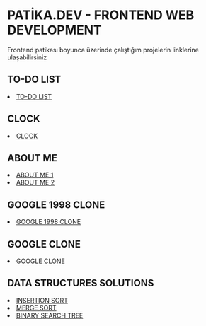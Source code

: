 # PATİKA.DEV - FRONTEND WEB DEVELOPMENT
Frontend patikası boyunca üzerinde çalıştığım projelerin linklerine ulaşabilirsiniz
<h2>TO-DO LIST </h2>
<li><a href="https://github.com/lamiademirok/patikaDev/tree/main/JS/responsive-to-do-list"> TO-DO LIST </a></li>

<h2> CLOCK </h2>
<li><a href="https://github.com/lamiademirok/patikaDev/tree/main/JS/Odev1"> CLOCK </a></li>

<h2>ABOUT ME </h2>
<li><a href="https://github.com/lamiademirok/patikaDev/blob/main/HTML/Odev1/index.html"> ABOUT ME 1 </a></li>
<li><a href="https://github.com/lamiademirok/patikaDev/blob/main/HTML/Odev2/index.html"> ABOUT ME 2 </a></li>

<h2>GOOGLE 1998 CLONE </h2>
<li><a href="https://github.com/lamiademirok/patikaDev/tree/main/HTML/Odev3"> GOOGLE 1998 CLONE </a></li>

<h2>GOOGLE CLONE</h2>
<li><a href="https://github.com/lamiademirok/patikaDev/tree/main/CSS/Odev2"> GOOGLE CLONE </a></li>

<h2>DATA STRUCTURES SOLUTIONS </h2>
<li><a href="https://github.com/lamiademirok/patikaDev/blob/main/data-structures/insertionSort"> INSERTION SORT </a></li>
<li><a href="https://github.com/lamiademirok/patikaDev/blob/main/data-structures/mergeSort"> MERGE SORT </a></li>
<li><a href="https://github.com/lamiademirok/patikaDev/blob/main/data-structures/binarySearchTree"> BINARY SEARCH TREE </a></li>


